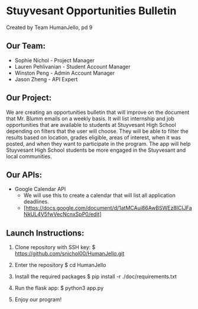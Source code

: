 # Stuyvesant Opportunities Bulletin

Created by Team HumanJello, pd 9

## Our Team:
* Sophie Nichol - Project Manager
* Lauren Pehlivanian - Student Account Manager
* Winston Peng - Admin Account Manager
* Jason Zheng - API Expert

## Our Project:
We are creating an opportunities bulletin that will improve on the document that Mr. Blumm emails on a weekly basis. It will list internship and job opportunities that are available to students at Stuyvesant High School depending on filters that the user will choose. They will be able to filter the results based on location, grades eligible, areas of interest, when it was posted, and when they want to participate in the program. The app will help Stuyvesant High School students be more engaged in the Stuyvesant and local communities.

## Our APIs:
* Google Calendar API
  - We will use this to create a calendar that will list all application deadlines.
  - [https://docs.google.com/document/d/1atMCAui86AwBSWEz8lCIJFaNkUL4V5fwVecNcnxSpP0/edit]
  
## Launch Instructions:

 1) Clone repository with SSH key:
  $ https://github.com/snichol00/HumanJello.git
  
 2) Enter the repository
  $ cd HumanJello
 
 3) Install the required packages
  $ pip install -r ./doc/requirements.txt
  
 4) Run the flask app:
  $ python3 app.py
  
 5) Enjoy our program!
